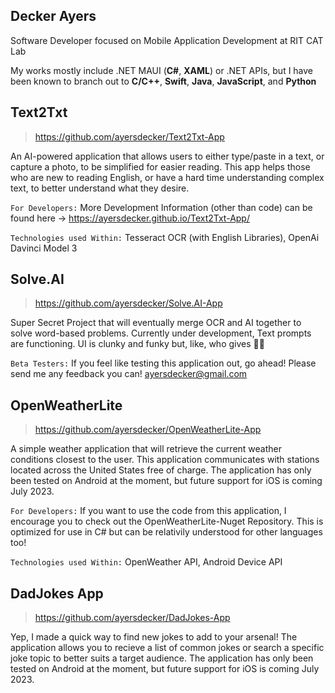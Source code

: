 ## Decker Ayers

Software Developer focused on Mobile Application Development at RIT CAT Lab

My works mostly include .NET MAUI (**C#**, **XAML**) or .NET APIs, but I have been known to branch out to **C/C++**, **Swift**, **Java**, **JavaScript**, and **Python**

## Text2Txt
>https://github.com/ayersdecker/Text2Txt-App

An AI-powered application that allows users to either type/paste in a text, or capture a photo, to be simplified for easier reading. This app helps those who are new to reading English, or have a hard time understanding complex text, to better understand what they desire.

```For Developers:``` More Development Information (other than code) can be found here -> https://ayersdecker.github.io/Text2Txt-App/ 

```Technologies used Within:``` Tesseract OCR (with English Libraries), OpenAi Davinci Model 3

## Solve.AI
>https://github.com/ayersdecker/Solve.AI-App

Super Secret Project that will eventually merge OCR and AI together to solve word-based problems. Currently under development, Text prompts are functioning. UI is clunky and funky but, like, who gives 🤷‍♂️

```Beta Testers:``` If you feel like testing this application out, go ahead! Please send me any feedback you can! ayersdecker@gmail.com 

## OpenWeatherLite
>https://github.com/ayersdecker/OpenWeatherLite-App

A simple weather application that will retrieve the current weather conditions closest to the user. This application communicates with stations located across the United States free of charge. The application has only been tested on Android at the moment, but future support for iOS is coming July 2023. 

```For Developers:``` If you want to use the code from this application, I encourage you to check out the OpenWeatherLite-Nuget Repository. This is optimized for use in C# but can be relativily understood for other languages too!

```Technologies used Within:``` OpenWeather API, Android Device API

## DadJokes App
>https://github.com/ayersdecker/DadJokes-App

Yep, I made a quick way to find new jokes to add to your arsenal! The application allows you to recieve a list of common jokes or search a specific joke topic to better suits a target audience. The application has only been tested on Android at the moment, but future support for iOS is coming July 2023. 

